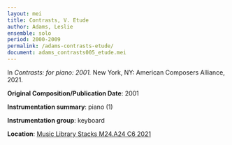 ```yaml
---
layout: mei
title: Contrasts, V. Etude
author: Adams, Leslie
ensemble: solo
period: 2000-2009
permalink: /adams-contrasts-etude/
document: adams_contrasts005_etude.mei
---
```


In *Contrasts: for piano: 2001.* New York, NY: American Composers Alliance, 2021.

**Original Composition/Publication Date**: 2001

**Instrumentation summary**: piano (1)

**Instrumentation group**: keyboard

**Location**: <a href="https://tufts.primo.exlibrisgroup.com/permalink/01TUN_INST/1kc9gia/alma991018728036003851" target="_blank">Music Library Stacks M24.A24 C6 2021</a> 
